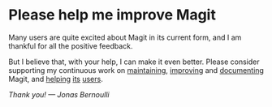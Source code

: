 # Please help me improve Magit

Many users are quite excited about Magit in its current
form, and I am thankful for all the positive feedback.

But I believe that, with your help, I can make it even
better.  Please consider supporting my continuous work on
<a class="dotted" href="https://github.com/magit/magit/issues">maintaining</a>,
<a class="dotted" href="https://github.com/magit/magit/tree/master/docs/RelNotes">improving</a> and
<a class="dotted" href="/manual/magit.html#Top">documenting</a> Magit, and
<a class="dotted" href="https://emacs.stackexchange.com/tags/magit/topusers">helping</a>
<a class="dotted" href="https://github.com/magit/magit/issues?q=is%3Aissue+is%3Aclosed+label%3Asupport">its</a>
<a class="dotted" href="https://gitter.im/magit/magit">users</a>.

<em>Thank you! — Jonas Bernoulli</em>
